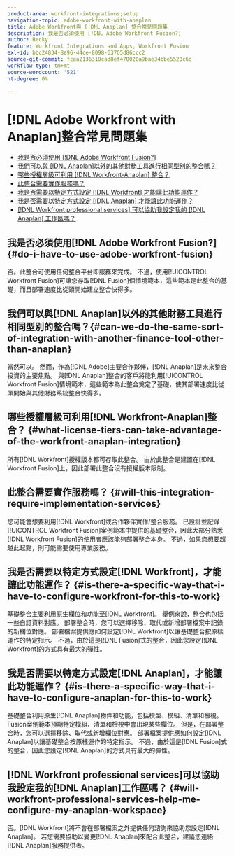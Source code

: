 ```yaml
---
product-area: workfront-integrations;setup
navigation-topic: adobe-workfront-with-anaplan
title: Adobe Workfront與 [!DNL Anaplan] 整合常見問題集
description: 我是否必須使用 [!DNL Adobe Workfront Fusion?]
author: Becky
feature: Workfront Integrations and Apps, Workfront Fusion
exl-id: bbc24834-8e96-44ce-8098-63765d86ccc2
source-git-commit: fcaa2136310cad8ef478020a9bae34bbe5520c6d
workflow-type: tm+mt
source-wordcount: '521'
ht-degree: 0%

---
```


# [!DNL Adobe Workfront with Anaplan]整合常見問題集

* [我是否必須使用 [!DNL Adobe Workfront Fusion?]](#do-i-have-to-use-adobe-workfront-fusion)
* [我們可以與 [!DNL Anaplan]以外的其他財務工具進行相同型別的整合嗎？](#can-we-do-the-same-sort-of-integration-with-another-finance-tool-other-than-anaplan)
* [哪些授權層級可利用 [!DNL Workfront-Anaplan] 整合？](#what-license-tiers-can-take-advantage-of-the-workfront-anaplan-integration)
* [此整合需要實作服務嗎？](#will-this-integration-require-implementation-services)
* [我是否需要以特定方式設定 [!DNL Workfront] 才能讓此功能運作？](#is-there-a-specific-way-that-i-have-to-configure-workfront-for-this-to-work)
* [我是否需要以特定方式設定 [!DNL Anaplan] 才能讓此功能運作？](#is-there-a-specific-way-that-i-have-to-configure-anaplan-for-this-to-work)
* [&#x200B; [!DNL Workfront professional services] 可以協助我設定我的 [!DNL Anaplan] 工作區嗎？](#will-workfront-professional-services-help-me-configure-my-anaplan-workspace)

## 我是否必須使用[!DNL Adobe Workfront Fusion?] {#do-i-have-to-use-adobe-workfront-fusion}

否。此整合可使用任何整合平台即服務來完成。 不過，使用[!UICONTROL Workfront Fusion]可讓您存取[!DNL Fusion]個情境範本，這些範本是此整合的基礎，而且部署速度比從頭開始建立整合快得多。

## 我們可以與[!DNL Anaplan]以外的其他財務工具進行相同型別的整合嗎？{#can-we-do-the-same-sort-of-integration-with-another-finance-tool-other-than-anaplan}

當然可以。 然而，作為[!DNL Adobe]主要合作夥伴，[!DNL Anaplan]是未來整合投資的主要焦點。 與[!DNL Anaplan]整合的客戶將能利用[!UICONTROL Workfront Fusion]情境範本，這些範本為此整合奠定了基礎，使其部署速度比從頭開始與其他財務系統整合快得多。

## 哪些授權層級可利用[!DNL Workfront-Anaplan]整合？ {#what-license-tiers-can-take-advantage-of-the-workfront-anaplan-integration}

所有[!DNL Workfront]授權版本都可存取此整合。 由於此整合是建置在[!DNL Workfront Fusion]上，因此部署此整合沒有授權版本限制。

## 此整合需要實作服務嗎？ {#will-this-integration-require-implementation-services}

您可能會想要利用[!DNL Workfront]或合作夥伴實作/整合服務。 已設計並記錄[!UICONTROL Workfront Fusion]案例範本中提供的基礎整合，因此大部分熟悉[!DNL Workfront Fusion]的使用者應該能夠部署整合本身。 不過，如果您想要超越此起點，則可能需要使用專業服務。

## 我是否需要以特定方式設定[!DNL Workfront]，才能讓此功能運作？ {#is-there-a-specific-way-that-i-have-to-configure-workfront-for-this-to-work}

基礎整合主要利用原生欄位和功能至[!DNL Workfront]。 舉例來說，整合也包括一些自訂資料對應。 部署整合時，您可以選擇移除、取代或新增部署檔案中記錄的新欄位對應。 部署檔案提供應如何設定[!DNL Workfront]以讓基礎整合按原樣運作的特定指示。 不過，由於這是[!DNL Fusion]式的整合，因此您設定[!DNL Workfront]的方式具有最大的彈性。

## 我是否需要以特定方式設定[!DNL Anaplan]，才能讓此功能運作？ {#is-there-a-specific-way-that-i-have-to-configure-anaplan-for-this-to-work}

基礎整合利用原生[!DNL Anaplan]物件和功能，包括模型、模組、清單和檢視。 Fusion案例範本預期特定模組、清單和檢視中會出現某些欄位。 但是，在部署整合時，您可以選擇移除、取代或新增欄位對應。 部署檔案提供應如何設定[!DNL Anaplan]以讓基礎整合按原樣運作的特定指示。 不過，由於這是[!DNL Fusion]式的整合，因此您設定[!DNL Anaplan]的方式具有最大的彈性。

## [!DNL Workfront professional services]可以協助我設定我的[!DNL Anaplan]工作區嗎？ {#will-workfront-professional-services-help-me-configure-my-anaplan-workspace}

否。[!DNL Workfront]將不會在部署檔案之外提供任何諮詢來協助您設定[!DNL Anaplan]。 若您需要協助以變更[!DNL Anaplan]來配合此整合，建議您連絡[!DNL Anaplan]服務提供者。
